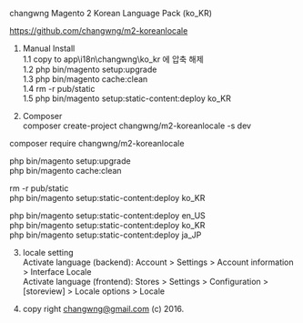 changwng Magento 2 Korean Language Pack (ko_KR)

https://github.com/changwng/m2-koreanlocale
 


1. Manual Install <br/>
   1.1 copy to app\i18n\changwng\ko_kr 에 압축 해제 <br/>
   1.2 php bin/magento setup:upgrade <br/>
   1.3 php bin/magento cache:clean <br/>
   1.4 rm -r pub/static <br/>
   1.5 php bin/magento setup:static-content:deploy ko_KR <br/>

2. Composer <br/>
composer create-project changwng/m2-koreanlocale -s dev<br/>

composer require changwng/m2-koreanlocale <br/>

php bin/magento setup:upgrade <br/>
php bin/magento cache:clean <br/>


rm -r pub/static <br/>
php bin/magento setup:static-content:deploy ko_KR <br/>

php bin/magento setup:static-content:deploy en_US <br/>
php bin/magento setup:static-content:deploy ko_KR <br/>
php bin/magento setup:static-content:deploy ja_JP <br/>


3. locale setting <br/>
Activate language (backend): Account > Settings > Account information > Interface Locale <br/>
Activate language (frontend): Stores > Settings > Configuration > [storeview] > Locale options > Locale <br/>


4. copy right changwng@gmail.com  (c) 2016.
